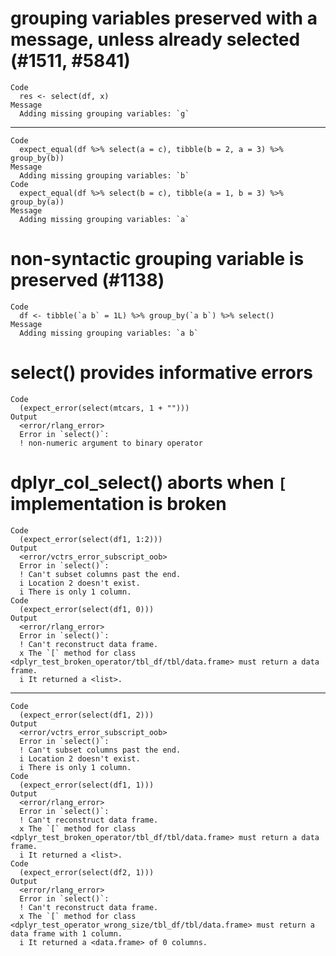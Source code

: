 # grouping variables preserved with a message, unless already selected (#1511, #5841)

    Code
      res <- select(df, x)
    Message
      Adding missing grouping variables: `g`

---

    Code
      expect_equal(df %>% select(a = c), tibble(b = 2, a = 3) %>% group_by(b))
    Message
      Adding missing grouping variables: `b`
    Code
      expect_equal(df %>% select(b = c), tibble(a = 1, b = 3) %>% group_by(a))
    Message
      Adding missing grouping variables: `a`

# non-syntactic grouping variable is preserved (#1138)

    Code
      df <- tibble(`a b` = 1L) %>% group_by(`a b`) %>% select()
    Message
      Adding missing grouping variables: `a b`

# select() provides informative errors

    Code
      (expect_error(select(mtcars, 1 + "")))
    Output
      <error/rlang_error>
      Error in `select()`:
      ! non-numeric argument to binary operator

# dplyr_col_select() aborts when `[` implementation is broken

    Code
      (expect_error(select(df1, 1:2)))
    Output
      <error/vctrs_error_subscript_oob>
      Error in `select()`:
      ! Can't subset columns past the end.
      i Location 2 doesn't exist.
      i There is only 1 column.
    Code
      (expect_error(select(df1, 0)))
    Output
      <error/rlang_error>
      Error in `select()`:
      ! Can't reconstruct data frame.
      x The `[` method for class <dplyr_test_broken_operator/tbl_df/tbl/data.frame> must return a data frame.
      i It returned a <list>.

---

    Code
      (expect_error(select(df1, 2)))
    Output
      <error/vctrs_error_subscript_oob>
      Error in `select()`:
      ! Can't subset columns past the end.
      i Location 2 doesn't exist.
      i There is only 1 column.
    Code
      (expect_error(select(df1, 1)))
    Output
      <error/rlang_error>
      Error in `select()`:
      ! Can't reconstruct data frame.
      x The `[` method for class <dplyr_test_broken_operator/tbl_df/tbl/data.frame> must return a data frame.
      i It returned a <list>.
    Code
      (expect_error(select(df2, 1)))
    Output
      <error/rlang_error>
      Error in `select()`:
      ! Can't reconstruct data frame.
      x The `[` method for class <dplyr_test_operator_wrong_size/tbl_df/tbl/data.frame> must return a data frame with 1 column.
      i It returned a <data.frame> of 0 columns.

